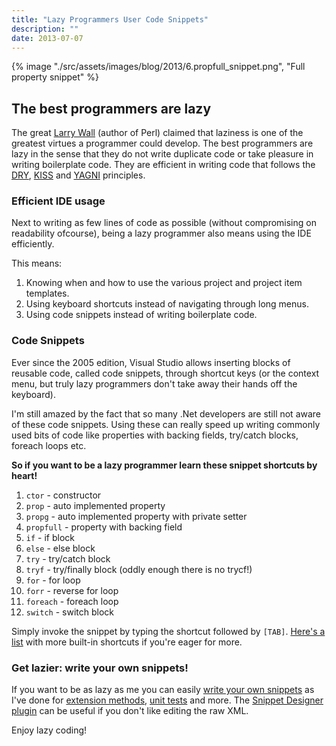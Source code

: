 ```yaml
---
title: "Lazy Programmers User Code Snippets"
description: ""
date: 2013-07-07
---
```


{% image "./src/assets/images/blog/2013/6.propfull_snippet.png", "Full property snippet" %}

## The best programmers are lazy

The great [Larry Wall](http://en.wikipedia.org/wiki/Larry_Wall) (author of Perl) claimed that laziness is one of the greatest virtues a programmer could develop. The best programmers are lazy in the sense that they do not write duplicate code or take pleasure in writing boilerplate code. They are efficient in writing code that follows the [DRY](http://en.wikipedia.org/wiki/Don't_repeat_yourself), [KISS](http://en.wikipedia.org/wiki/KISS_principle) and [YAGNI](http://en.wikipedia.org/wiki/You_aren't_gonna_need_it) principles.

### Efficient IDE usage

Next to writing as few lines of code as possible (without compromising on readability ofcourse), being a lazy programmer also means using the IDE efficiently.

This means:

1. Knowing when and how to use the various project and project item templates.
2. Using keyboard shortcuts instead of navigating through long menus.
3. Using code snippets instead of writing boilerplate code.

### Code Snippets

Ever since the 2005 edition, Visual Studio allows inserting blocks of reusable code, called code snippets, through shortcut keys (or the context menu, but truly lazy programmers don't take away their hands off the keyboard).

I'm still amazed by the fact that so many .Net developers are still not aware of these code snippets. Using these can really speed up writing commonly used bits of code like properties with backing fields, try/catch blocks, foreach loops etc.

__So if you want to be a lazy programmer learn these snippet shortcuts by heart!__

1. `ctor` - constructor
2. `prop` - auto implemented property
3. `propg` - auto implemented property with private setter
4. `propfull` - property with backing field
5. `if` - if block
6. `else` - else block
7. `try` - try/catch block
8. `tryf` - try/finally block (oddly enough there is no trycf!)
9. `for` - for loop
10. `forr` - reverse for loop
11. `foreach` - foreach loop
12. `switch` - switch block

Simply invoke the snippet by typing the shortcut followed by `[TAB]`. [Here's a list](http://msdn.microsoft.com/library/z41h7fat.aspx) with more built-in shortcuts if you're eager for more.

### Get lazier: write your own snippets!

If you want to be as lazy as me you can easily [write your own snippets](http://msdn.microsoft.com/library/ms165394.aspx) as I've done for [extension methods](/articles/visual-studio-snippet-for-extension-methods), [unit tests](/articles/visual-studio-snippets-for-unit-test-methods) and more. The [Snippet Designer plugin](http://visualstudiogallery.msdn.microsoft.com/B08B0375-139E-41D7-AF9B-FAEE50F68392) can be useful if you don't like editing the raw XML.

Enjoy lazy coding!
